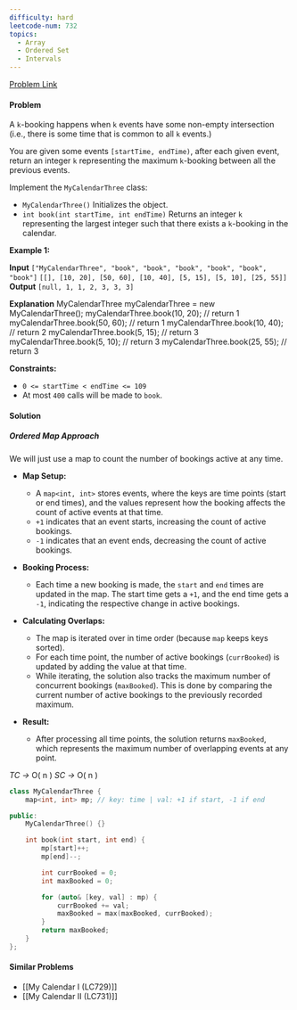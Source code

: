 ```yaml
---
difficulty: hard
leetcode-num: 732
topics:
  - Array
  - Ordered Set
  - Intervals
---
```

[Problem Link](https://leetcode.com/problems/my-calendar-iii/)
#### Problem
A `k`-booking happens when `k` events have some non-empty intersection (i.e., there is some time that is common to all `k` events.)

You are given some events `[startTime, endTime)`, after each given event, return an integer `k` representing the maximum `k`-booking between all the previous events.

Implement the `MyCalendarThree` class:

- `MyCalendarThree()` Initializes the object.
- `int book(int startTime, int endTime)` Returns an integer `k` representing the largest integer such that there exists a `k`-booking in the calendar.

**Example 1:**

**Input**
`["MyCalendarThree", "book", "book", "book", "book", "book", "book"]`
`[[], [10, 20], [50, 60], [10, 40], [5, 15], [5, 10], [25, 55]]`
**Output**
`[null, 1, 1, 2, 3, 3, 3]`

**Explanation**
MyCalendarThree myCalendarThree = new MyCalendarThree();
myCalendarThree.book(10, 20); // return 1
myCalendarThree.book(50, 60); // return 1
myCalendarThree.book(10, 40); // return 2
myCalendarThree.book(5, 15); // return 3
myCalendarThree.book(5, 10); // return 3
myCalendarThree.book(25, 55); // return 3

**Constraints:**

- `0 <= startTime < endTime <= 109`
- At most `400` calls will be made to `book`.

#### Solution
##### Ordered Map Approach
We will just use a map to count the number of bookings active at any time.

- **Map Setup:**
    
    - A `map<int, int>` stores events, where the keys are time points (start or end times), and the values represent how the booking affects the count of active events at that time.
    - `+1` indicates that an event starts, increasing the count of active bookings.
    - `-1` indicates that an event ends, decreasing the count of active bookings.
- **Booking Process:**
    
    - Each time a new booking is made, the `start` and `end` times are updated in the map. The start time gets a `+1`, and the end time gets a `-1`, indicating the respective change in active bookings.
- **Calculating Overlaps:**
    
    - The map is iterated over in time order (because `map` keeps keys sorted).
    - For each time point, the number of active bookings (`currBooked`) is updated by adding the value at that time.
    - While iterating, the solution also tracks the maximum number of concurrent bookings (`maxBooked`). This is done by comparing the current number of active bookings to the previously recorded maximum.
- **Result:**
    
    - After processing all time points, the solution returns `maxBooked`, which represents the maximum number of overlapping events at any point.

*TC ->* O( n )
*SC ->* O( n )

```cpp title=Code
class MyCalendarThree {
    map<int, int> mp; // key: time | val: +1 if start, -1 if end

public:
    MyCalendarThree() {}

    int book(int start, int end) {
        mp[start]++;
        mp[end]--;

        int currBooked = 0;
        int maxBooked = 0;

        for (auto& [key, val] : mp) {
            currBooked += val;
            maxBooked = max(maxBooked, currBooked);
        }
        return maxBooked;
    }
};
```

#### Similar Problems
- [[My Calendar I (LC729)]]
- [[My Calendar II (LC731)]]
